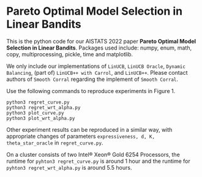 # Pareto Optimal Model Selection in Linear Bandits

This is the python code for our AISTATS 2022 paper **Pareto Optimal Model Selection in Linear Bandits**. Packages used include: numpy, enum, math, copy, multiprocessing, pickle, time and matplotlib. 

We only include our implementations of `LinUCB`, `LinUCB Oracle`, `Dynamic Balancing`, (part of) `LinUCB++ with Carrol`, and `LinUCB++`. Please contact authors of `Smooth Corral` regarding the implement of `Smooth Corral`.

Use the following commands to reproduce experiments in Figure 1.

```
python3 regret_curve.py
python3 regret_wrt_alpha.py
python3 plot_curve.py
python3 plot_wrt_alpha.py
```

Other experiment results can be reproduced in a similar way, with appropriate changes of parameters `expressiveness, d, K, theta_star_oracle` in `regret_curve.py`.

On a cluster consists of two Intel® Xeon® Gold 6254 Processors, the runtime for `pyhton3 regret_curve.py` is around 1 hour and the runtime for `pyhton3 regret_wrt_alpha.py` is around 5.5 hours.
